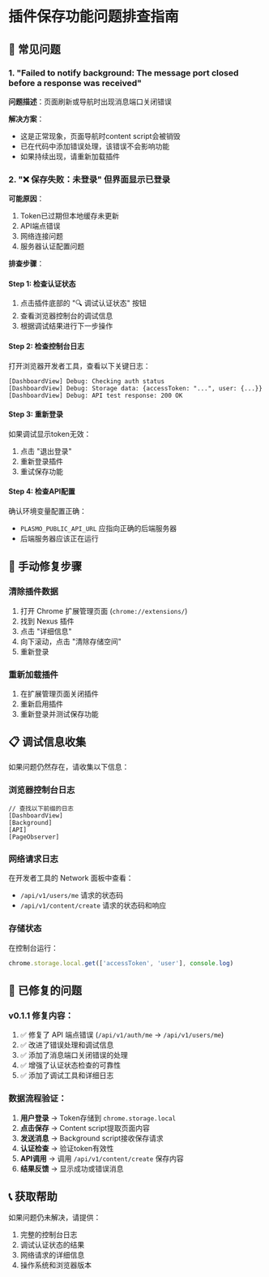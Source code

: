 # 插件保存功能问题排查指南

## 🚨 常见问题

### 1. "Failed to notify background: The message port closed before a response was received"

**问题描述**：页面刷新或导航时出现消息端口关闭错误

**解决方案**：
- 这是正常现象，页面导航时content script会被销毁
- 已在代码中添加错误处理，该错误不会影响功能
- 如果持续出现，请重新加载插件

### 2. "❌ 保存失败：未登录" 但界面显示已登录

**可能原因**：
1. Token已过期但本地缓存未更新
2. API端点错误
3. 网络连接问题
4. 服务器认证配置问题

**排查步骤**：

#### Step 1: 检查认证状态
1. 点击插件底部的 "🔍 调试认证状态" 按钮
2. 查看浏览器控制台的调试信息
3. 根据调试结果进行下一步操作

#### Step 2: 检查控制台日志
打开浏览器开发者工具，查看以下关键日志：

```
[DashboardView] Debug: Checking auth status
[DashboardView] Debug: Storage data: {accessToken: "...", user: {...}}
[DashboardView] Debug: API test response: 200 OK
```

#### Step 3: 重新登录
如果调试显示token无效：
1. 点击 "退出登录"
2. 重新登录插件
3. 重试保存功能

#### Step 4: 检查API配置
确认环境变量配置正确：
- `PLASMO_PUBLIC_API_URL` 应指向正确的后端服务器
- 后端服务器应该正在运行

## 🔧 手动修复步骤

### 清除插件数据
1. 打开 Chrome 扩展管理页面 (`chrome://extensions/`)
2. 找到 Nexus 插件
3. 点击 "详细信息"
4. 向下滚动，点击 "清除存储空间"
5. 重新登录

### 重新加载插件
1. 在扩展管理页面关闭插件
2. 重新启用插件
3. 重新登录并测试保存功能

## 📋 调试信息收集

如果问题仍然存在，请收集以下信息：

### 浏览器控制台日志
```
// 查找以下前缀的日志
[DashboardView]
[Background]
[API]
[PageObserver]
```

### 网络请求日志
在开发者工具的 Network 面板中查看：
- `/api/v1/users/me` 请求的状态码
- `/api/v1/content/create` 请求的状态码和响应

### 存储状态
在控制台运行：
```javascript
chrome.storage.local.get(['accessToken', 'user'], console.log)
```

## 🚀 已修复的问题

### v0.1.1 修复内容：
1. ✅ 修复了 API 端点错误 (`/api/v1/auth/me` → `/api/v1/users/me`)
2. ✅ 改进了错误处理和调试信息
3. ✅ 添加了消息端口关闭错误的处理
4. ✅ 增强了认证状态检查的可靠性
5. ✅ 添加了调试工具和详细日志

### 数据流程验证：
1. **用户登录** → Token存储到 `chrome.storage.local`
2. **点击保存** → Content script提取页面内容
3. **发送消息** → Background script接收保存请求
4. **认证检查** → 验证token有效性
5. **API调用** → 调用 `/api/v1/content/create` 保存内容
6. **结果反馈** → 显示成功或错误消息

## 📞 获取帮助

如果问题仍未解决，请提供：
1. 完整的控制台日志
2. 调试认证状态的结果
3. 网络请求的详细信息
4. 操作系统和浏览器版本 